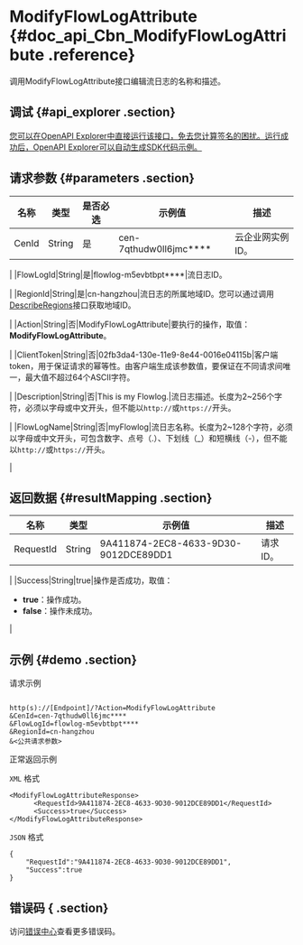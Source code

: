 # ModifyFlowLogAttribute {#doc_api_Cbn_ModifyFlowLogAttribute .reference}

调用ModifyFlowLogAttribute接口编辑流日志的名称和描述。

## 调试 {#api_explorer .section}

[您可以在OpenAPI Explorer中直接运行该接口，免去您计算签名的困扰。运行成功后，OpenAPI Explorer可以自动生成SDK代码示例。](https://api.aliyun.com/#product=Cbn&api=ModifyFlowLogAttribute&type=RPC&version=2017-09-12)

## 请求参数 {#parameters .section}

|名称|类型|是否必选|示例值|描述|
|--|--|----|---|--|
|CenId|String|是|cen-7qthudw0ll6jmc\*\*\*\*|云企业网实例ID。

 |
|FlowLogId|String|是|flowlog-m5evbtbpt\*\*\*\*|流日志ID。

 |
|RegionId|String|是|cn-hangzhou|流日志的所属地域ID。您可以通过调用[DescribeRegions](~~36063~~)接口获取地域ID。

 |
|Action|String|否|ModifyFlowLogAttribute|要执行的操作，取值：**ModifyFlowLogAttribute**。

 |
|ClientToken|String|否|02fb3da4-130e-11e9-8e44-0016e04115b|客户端token，用于保证请求的幂等性。由客户端生成该参数值，要保证在不同请求间唯一，最大值不超过64个ASCII字符。

 |
|Description|String|否|This is my Flowlog.|流日志描述。长度为2~256个字符，必须以字母或中文开头，但不能以`http://`或`https://`开头。

 |
|FlowLogName|String|否|myFlowlog|流日志名称。长度为2~128个字符，必须以字母或中文开头，可包含数字、点号（.）、下划线（\_）和短横线（-），但不能以`http://`或`https://`开头。

 |

## 返回数据 {#resultMapping .section}

|名称|类型|示例值|描述|
|--|--|---|--|
|RequestId|String|9A411874-2EC8-4633-9D30-9012DCE89DD1|请求ID。

 |
|Success|String|true|操作是否成功，取值：

 -   **true**：操作成功。
-   **false**：操作未成功。

 |

## 示例 {#demo .section}

请求示例

``` {#request_demo}

http(s)://[Endpoint]/?Action=ModifyFlowLogAttribute
&CenId=cen-7qthudw0ll6jmc****
&FlowLogId=flowlog-m5evbtbpt****
&RegionId=cn-hangzhou
&<公共请求参数>

```

正常返回示例

`XML` 格式

``` {#xml_return_success_demo}
<ModifyFlowLogAttributeResponse>
	  <RequestId>9A411874-2EC8-4633-9D30-9012DCE89DD1</RequestId>
      <Success>true</Success>
</ModifyFlowLogAttributeResponse>
```

`JSON` 格式

``` {#json_return_success_demo}
{
	"RequestId":"9A411874-2EC8-4633-9D30-9012DCE89DD1",
	"Success":true
}
```

## 错误码 { .section}

访问[错误中心](https://error-center.alibabacloud.com/status/product/Cbn)查看更多错误码。

